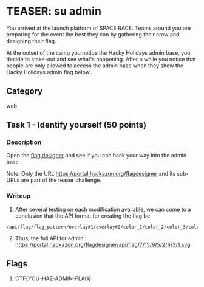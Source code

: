 # TEASER: su admin

You arrived at the launch platform of SPACE RACE. Teams around you are preparing for the event the best they can by gathering their crew and designing their flag.

At the outset of the camp you notice the Hacky Holidays admin base, you decide to stake-out and see what's happening. After a while you notice that people are only allowed to access the admin base when they show the Hacky Holidays admin flag below.

## Category

web

## Task 1 - Identify yourself (50 points)

### Description

Open the [flag designer](https://portal.hackazon.org/#!/flagdesigner) and see if you can hack your way into the admin base.

Note: Only the URL <https://portal.hackazon.org/flagdesigner> and its sub-URLs are part of the teaser challenge.

### Writeup

1. After several testing on each modification available, we can come to a conclusion that the API format for creating the flag be 

```text
/api/flag/flag_pattern/overlay#1/overlay#2/color_1/color_2/color_3/color_overlay#1/color_overlay#2.svg
```

2. Thus, the full API for admin : https://portal.hackazon.org/flagdesigner/api/flag/7/15/9/5/2/4/3/1.svg

## Flags

1. CTF{YOU-HAZ-ADMIN-FLAG}
